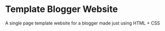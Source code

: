 # Template Blogger Website

A single page template website for a blogger made just using HTML + CSS
